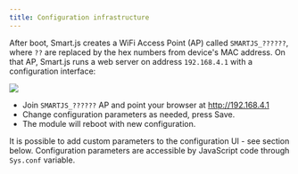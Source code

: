 ```yaml
---
title: Configuration infrastructure
---
```


After boot, Smart.js creates a WiFi Access Point (AP) called `SMARTJS_??????`,
where `??` are replaced by the hex numbers from device's MAC address.
On that AP, Smart.js runs a web server on address `192.168.4.1` with
a configuration interface:

![](../../static/img/smartjs/cfg.png)

- Join `SMARTJS_??????` AP and point your browser at http://192.168.4.1
- Change configuration parameters as needed, press Save.
- The module will reboot with new configuration.

It is possible to add custom parameters to the configuration UI - see section
below. Configuration parameters are accessible by JavaScript code through
`Sys.conf` variable.

